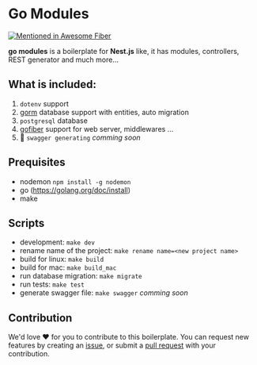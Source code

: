 # Go Modules

[![Mentioned in Awesome Fiber](https://awesome.re/mentioned-badge.svg)](https://github.com/gofiber/awesome-fiber#-boilerplates)  

**go modules** is a boilerplate for **Nest.js** like, it has modules, controllers, REST generator and much more...

## What is included:
1. `dotenv` support
1. [gorm](https://gorm.io/) database support with entities, auto migration
1. `postgresql` database
1. [gofiber](https://gofiber.io/) support for web server, middlewares ...
1.  🔎 `swagger generating` *comming soon*


## Prequisites
- nodemon `npm install -g nodemon`
- go (https://golang.org/doc/install)
- make

## Scripts
- development: `make dev`
- rename name of the project: `make rename name=<new project name>`
- build for linux: `make build`
- build for mac: `make build_mac`
- run database migration: `make migrate`
- run tests: `make test`
- generate swagger file: `make swagger` *comming soon*


## Contribution

We'd love ❤️ for you to contribute to this boilerplate. You can request new features by creating an [issue](https://github.com/amrebada/go-modules/issues), or submit a [pull request](https://github.com/amrebada/go-modules/pulls) with your contribution.
